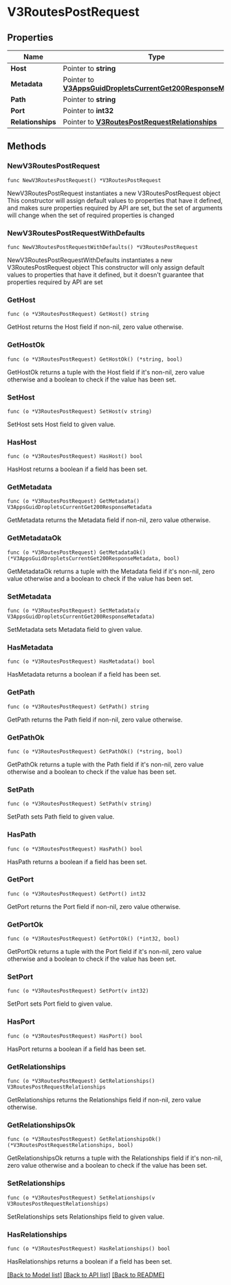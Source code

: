 # V3RoutesPostRequest

## Properties

Name | Type | Description | Notes
------------ | ------------- | ------------- | -------------
**Host** | Pointer to **string** |  | [optional] 
**Metadata** | Pointer to [**V3AppsGuidDropletsCurrentGet200ResponseMetadata**](V3AppsGuidDropletsCurrentGet200ResponseMetadata.md) |  | [optional] 
**Path** | Pointer to **string** |  | [optional] 
**Port** | Pointer to **int32** |  | [optional] 
**Relationships** | Pointer to [**V3RoutesPostRequestRelationships**](V3RoutesPostRequestRelationships.md) |  | [optional] 

## Methods

### NewV3RoutesPostRequest

`func NewV3RoutesPostRequest() *V3RoutesPostRequest`

NewV3RoutesPostRequest instantiates a new V3RoutesPostRequest object
This constructor will assign default values to properties that have it defined,
and makes sure properties required by API are set, but the set of arguments
will change when the set of required properties is changed

### NewV3RoutesPostRequestWithDefaults

`func NewV3RoutesPostRequestWithDefaults() *V3RoutesPostRequest`

NewV3RoutesPostRequestWithDefaults instantiates a new V3RoutesPostRequest object
This constructor will only assign default values to properties that have it defined,
but it doesn't guarantee that properties required by API are set

### GetHost

`func (o *V3RoutesPostRequest) GetHost() string`

GetHost returns the Host field if non-nil, zero value otherwise.

### GetHostOk

`func (o *V3RoutesPostRequest) GetHostOk() (*string, bool)`

GetHostOk returns a tuple with the Host field if it's non-nil, zero value otherwise
and a boolean to check if the value has been set.

### SetHost

`func (o *V3RoutesPostRequest) SetHost(v string)`

SetHost sets Host field to given value.

### HasHost

`func (o *V3RoutesPostRequest) HasHost() bool`

HasHost returns a boolean if a field has been set.

### GetMetadata

`func (o *V3RoutesPostRequest) GetMetadata() V3AppsGuidDropletsCurrentGet200ResponseMetadata`

GetMetadata returns the Metadata field if non-nil, zero value otherwise.

### GetMetadataOk

`func (o *V3RoutesPostRequest) GetMetadataOk() (*V3AppsGuidDropletsCurrentGet200ResponseMetadata, bool)`

GetMetadataOk returns a tuple with the Metadata field if it's non-nil, zero value otherwise
and a boolean to check if the value has been set.

### SetMetadata

`func (o *V3RoutesPostRequest) SetMetadata(v V3AppsGuidDropletsCurrentGet200ResponseMetadata)`

SetMetadata sets Metadata field to given value.

### HasMetadata

`func (o *V3RoutesPostRequest) HasMetadata() bool`

HasMetadata returns a boolean if a field has been set.

### GetPath

`func (o *V3RoutesPostRequest) GetPath() string`

GetPath returns the Path field if non-nil, zero value otherwise.

### GetPathOk

`func (o *V3RoutesPostRequest) GetPathOk() (*string, bool)`

GetPathOk returns a tuple with the Path field if it's non-nil, zero value otherwise
and a boolean to check if the value has been set.

### SetPath

`func (o *V3RoutesPostRequest) SetPath(v string)`

SetPath sets Path field to given value.

### HasPath

`func (o *V3RoutesPostRequest) HasPath() bool`

HasPath returns a boolean if a field has been set.

### GetPort

`func (o *V3RoutesPostRequest) GetPort() int32`

GetPort returns the Port field if non-nil, zero value otherwise.

### GetPortOk

`func (o *V3RoutesPostRequest) GetPortOk() (*int32, bool)`

GetPortOk returns a tuple with the Port field if it's non-nil, zero value otherwise
and a boolean to check if the value has been set.

### SetPort

`func (o *V3RoutesPostRequest) SetPort(v int32)`

SetPort sets Port field to given value.

### HasPort

`func (o *V3RoutesPostRequest) HasPort() bool`

HasPort returns a boolean if a field has been set.

### GetRelationships

`func (o *V3RoutesPostRequest) GetRelationships() V3RoutesPostRequestRelationships`

GetRelationships returns the Relationships field if non-nil, zero value otherwise.

### GetRelationshipsOk

`func (o *V3RoutesPostRequest) GetRelationshipsOk() (*V3RoutesPostRequestRelationships, bool)`

GetRelationshipsOk returns a tuple with the Relationships field if it's non-nil, zero value otherwise
and a boolean to check if the value has been set.

### SetRelationships

`func (o *V3RoutesPostRequest) SetRelationships(v V3RoutesPostRequestRelationships)`

SetRelationships sets Relationships field to given value.

### HasRelationships

`func (o *V3RoutesPostRequest) HasRelationships() bool`

HasRelationships returns a boolean if a field has been set.


[[Back to Model list]](../README.md#documentation-for-models) [[Back to API list]](../README.md#documentation-for-api-endpoints) [[Back to README]](../README.md)


